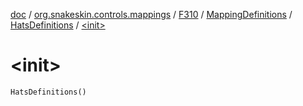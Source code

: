 [doc](../../../../index.md) / [org.snakeskin.controls.mappings](../../../index.md) / [F310](../../index.md) / [MappingDefinitions](../index.md) / [HatsDefinitions](index.md) / [&lt;init&gt;](./-init-.md)

# &lt;init&gt;

`HatsDefinitions()`